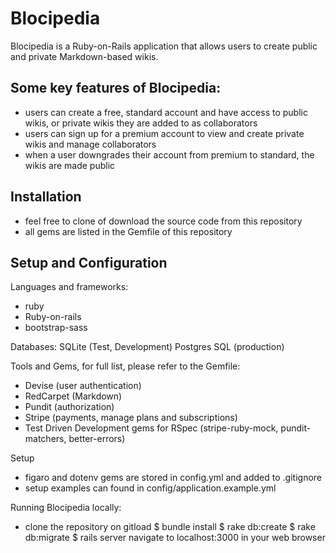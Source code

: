 # Blocipedia

Blocipedia is a Ruby-on-Rails application that allows users to create public and private Markdown-based wikis.

## Some key features of Blocipedia:
- users can create a free, standard account and have access to public wikis, or private wikis they are added to as collaborators
- users can sign up for a premium account to view and create private wikis and manage collaborators
- when a user downgrades their account from premium to standard, the wikis are made public

## Installation
- feel free to clone of download the source code from this repository
- all gems are listed in the Gemfile of this repository

## Setup and Configuration
Languages and frameworks:
- ruby
- Ruby-on-rails
- bootstrap-sass

Databases:
SQLite (Test, Development)
Postgres SQL (production)

Tools and Gems, for full list, please refer to the Gemfile:
- Devise (user authentication)
- RedCarpet (Markdown)
- Pundit (authorization)
- Stripe (payments, manage plans and subscriptions)
- Test Driven Development gems for RSpec (stripe-ruby-mock, pundit-matchers, better-errors)

Setup
- figaro and dotenv gems are stored in config.yml and added to .gitignore
- setup examples can found in config/application.example.yml

Running Blocipedia locally:
- clone the repository on gitload
$ bundle install
$ rake db:create
$ rake db:migrate
$ rails server
navigate to localhost:3000 in your web browser
